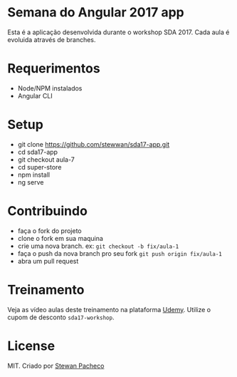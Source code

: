 # Semana do Angular 2017 app

Esta é a aplicação desenvolvida durante o workshop SDA 2017. Cada aula é evoluida através de branches.

# Requerimentos

- Node/NPM instalados
- Angular CLI

# Setup

- git clone https://github.com/stewwan/sda17-app.git
- cd sda17-app
- git checkout aula-7
- cd super-store
- npm install
- ng serve

# Contribuindo

- faça o fork do projeto
- clone o fork em sua maquina
- crie uma nova branch. ex: `git checkout -b fix/aula-1`
- faça o push da nova branch pro seu fork `git push origin fix/aula-1`
- abra um pull request

# Treinamento

Veja as vídeo aulas deste treinamento na plataforma [Udemy](). Utilize o cupom de desconto `sda17-workshop`.

# License

MIT. Criado por [Stewan Pacheco](https://stewan.io)



